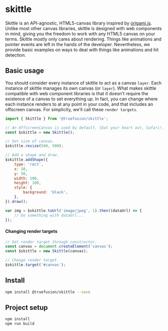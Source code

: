 # skittle

Skittle is an API-agnostic, HTML5-canvas library inspired by [origami.js](https://raphamorim.io/origamijs/).
Unlike most other canvas libraries, skittle is designed with web components in mind, giving you the freedom to work with any HTML5 canvas on your terms.
Skittle mostly only cares about rendering.
Things like animations and pointer events are left in the hands of the developer.
Nevertheless, we provide basic examples on ways to deal with things like animations and hit detection.

## Basic usage

You should consider every instance of skittle to act as a canvas `layer`.
Each instance of skittle manages its own canvas (or `layer`).
What makes skittle compatible with web component libraries is that it doesn't require the existence of a canvas to set everything up.
In fact, you can change where each instance renders to at any point in your code, and that includes an offscreen canvas.
For simplicity, we'll call these `render targets`.

```js
import { Skittle } from '@truefusion/skittle';

// An OffscreenCanvas is used by default. (Eat your heart out, Safari!)
const $skittle = new Skittle();

// Set size of canvas.
$skittle.resize(500, 500);

// Add a shape and draw.
$skittle.addShape({
	type: 'rect',
	x: 50,
	y: 50,
	width: 100,
	height: 100,
	style: {
		background: 'black',
	},
}).draw();

var img = $skittle.toUrl('image/jpeg', 1).then((dataUrl) => {
	// Do something with dataUrl...
});
```

#### Changing render targets
```js
// Set render target through constructor.
const canvas = document.createElement('canvas');
const $skittle = new Skittle(canvas);

// Change render target.
$skittle.target('#canvas');
```


## Install

```sh
npm install @truefusion/skittle --save
```

## Project setup

```sh
npm install
npm run build
```
